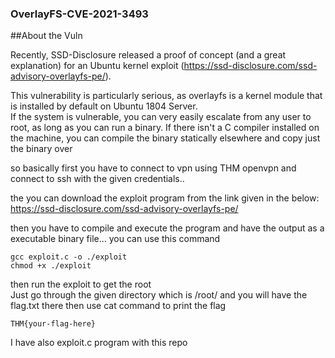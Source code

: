 
### OverlayFS-CVE-2021-3493

##About the Vuln

Recently, SSD-Disclosure released a proof of concept (and a great explanation) for an Ubuntu kernel exploit (https://ssd-disclosure.com/ssd-advisory-overlayfs-pe/).</br>

This vulnerability is particularly serious, as overlayfs is a kernel module that is installed by default on Ubuntu 1804 Server.</br>
If the system is vulnerable, you can very easily escalate from any user to root, as long as you can run a binary.
If there isn't a C compiler installed on the machine, you can compile the binary statically elsewhere and copy just the binary over</br>

so basically first you have to connect to vpn using THM openvpn and connect to ssh with the given credentials..</br>

the you can download the exploit program from the link given in the below:</br>
https://ssd-disclosure.com/ssd-advisory-overlayfs-pe/</br>

then you have to compile and execute the program and have the output as a executable binary file... you can use this command

```
gcc exploit.c -o ./exploit
chmod +x ./exploit
```

then run the exploit to get the root</br>Just go through the given directory which is /root/ and you will have the flag.txt there then use cat command to print the flag

```
THM{your-flag-here}
```

I have also exploit.c program with this repo
